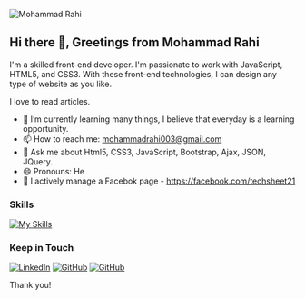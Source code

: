 ![Mohammad Rahi](https://github.com/mohammad-rahi/mohammad-rahi/blob/9db915f0170a7a1b88bb0b681310ef4865e514c4/1659851311115.jfif)
## Hi there 👋, Greetings from Mohammad Rahi

I'm a skilled front-end developer. I'm passionate to work with JavaScript, HTML5, and CSS3. With these front-end technologies, I can design any type of website as you like.

I love to read articles. 

- 🌱 I’m currently learning many things, I believe that everyday is a learning opportunity.
- 📫 How to reach me: mohammadrahi003@gmail.com
- 💬 Ask me about Html5, CSS3, JavaScript, Bootstrap, Ajax, JSON, JQuery.
- 😄 Pronouns: He
- 👥 I actively manage a Facebok page - https://facebook.com/techsheet21

### Skills
[![My Skills](https://skillicons.dev/icons?i=js,html,css,bootstrap,sass,git,github,vscode,react,python&perline=5)](#)

### Keep in Touch
[![LinkedIn](https://skillicons.dev/icons?i=linkedin)](https://linkedin.com/in/mohammadrahi003)
[![GitHub](https://skillicons.dev/icons?i=github)](https://github.com/mohammad-rahi/)
[![GitHub](https://skillicons.dev/icons?i=stackoverflow)](https://stackoverflow.com/users/16542466/mohammad-rahi)

Thank you!

<!--
**mohammad-rahi/mohammad-rahi** is a ✨ _special_ ✨ repository because its `README.md` (this file) appears on your GitHub profile.

Here are some ideas to get you started:

- 🔭 I’m currently working on ...
-
- 👯 I’m looking to collaborate on ...
- 🤔 I’m looking for help with ...
- ⚡ Fun fact: ...
-->